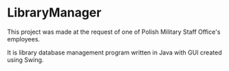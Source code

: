 # LibraryManager

This project was made at the request of one of Polish Military Staff Office's employees.

It is library database management program written in Java with GUI created using Swing.
